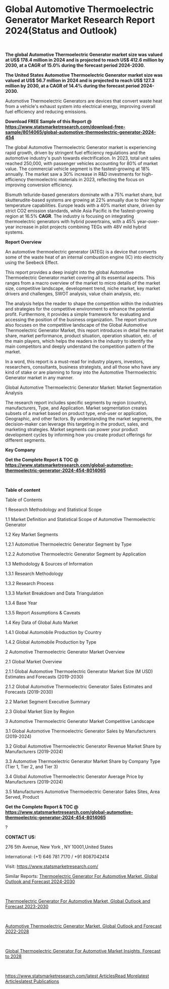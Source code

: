 <h1>Global Automotive Thermoelectric Generator Market Research Report 2024(Status and Outlook)</h1><br/><p><strong>The global Automotive Thermoelectric Generator market size was valued at US$ 178.4 million in 2024 and is projected to reach US$ 412.6 million by 2030, at a <strong>CAGR</strong> of 15.0% during the forecast period 2024-2030.</strong></p>
 
 
 
 <p><strong>The United States Automotive Thermoelectric Generator market size was valued at US$ 56.7 million in 2024 and is projected to reach US$ 127.3 million by 2030, at a <strong>CAGR</strong> of 14.4% during the forecast period 2024-2030.</strong></p>
 
 
 
 <p>Automotive Thermoelectric Generators are devices that convert waste heat from a vehicle&#39;s exhaust system into electrical energy, improving overall fuel efficiency and reducing emissions.</p>
 
 
 
 <p><strong>Download FREE Sample of this Report @ <a href="https://www.statsmarketresearch.com/download-free-sample/8014065/global-automotive-thermoelectric-generator-2024-454">https://www.statsmarketresearch.com/download-free-sample/8014065/global-automotive-thermoelectric-generator-2024-454</a></strong></p>
 
 
 
 <p>The global Automotive Thermoelectric Generator market is experiencing rapid growth, driven by stringent fuel efficiency regulations and the automotive industry&#39;s push towards electrification. In 2023, total unit sales reached 250,000, with passenger vehicles accounting for 80% of market value. The commercial vehicle segment is the fastest-growing at 18% annually. The market saw a 30% increase in R&D investments for high-efficiency thermoelectric materials in 2023, reflecting the focus on improving conversion efficiency.</p>
 
 
 
 <p>Bismuth telluride-based generators dominate with a 75% market share, but skutterudite-based systems are growing at 22% annually due to their higher temperature capabilities. Europe leads with a 40% market share, driven by strict CO2 emission standards, while Asia Pacific is the fastest-growing region at 16.5% <strong>CAGR</strong>. The industry is focusing on integrating thermoelectric generators with hybrid powertrains, with a 45% year-over-year increase in pilot projects combining TEGs with 48V mild hybrid systems.</p>
 
 
 
 <p><strong style="text-align:center">Report Overview</strong></p>
 
 
 
 <p>An automotive thermoelectric generator (ATEG) is a device that converts some of the waste heat of an internal combustion engine (IC) into electricity using the Seebeck Effect.</p>
 
 
 
 <p>This report provides a deep insight into the global Automotive Thermoelectric Generator market covering all its essential aspects. This ranges from a macro overview of the market to micro details of the market size, competitive landscape, development trend, niche market, key market drivers and challenges, SWOT analysis, value chain analysis, etc.</p>
 
 
 
 <p>The analysis helps the reader to shape the competition within the industries and strategies for the competitive environment to enhance the potential profit. Furthermore, it provides a simple framework for evaluating and accessing the position of the business organization. The report structure also focuses on the competitive landscape of the Global Automotive Thermoelectric Generator Market, this report introduces in detail the market share, market performance, product situation, operation situation, etc. of the main players, which helps the readers in the industry to identify the main competitors and deeply understand the competition pattern of the market.</p>
 
 
 
 <p>In a word, this report is a must-read for industry players, investors, researchers, consultants, business strategists, and all those who have any kind of stake or are planning to foray into the Automotive Thermoelectric Generator market in any manner.</p>
 
 
 
 <p>Global Automotive Thermoelectric Generator Market: Market Segmentation Analysis</p>
 
 
 
 <p>The research report includes specific segments by region (country), manufacturers, Type, and Application. Market segmentation creates subsets of a market based on product type, end-user or application, Geographic, and other factors. By understanding the market segments, the decision-maker can leverage this targeting in the product, sales, and marketing strategies. Market segments can power your product development cycles by informing how you create product offerings for different segments.</p>
 
 
 
 <p><strong>Key Company</strong></p>
 
 
 
 <div><b>Get the Complete Report & TOC @ <a href="https://www.statsmarketresearch.com/global-automotive-thermoelectric-generator-2024-454-8014065">https://www.statsmarketresearch.com/global-automotive-thermoelectric-generator-2024-454-8014065</a></b></div>
 
 
 
 <p><br />
 
 <b>Table of content</b></p>
 
 
 
 <p>Table of Contents<br />
 
 1 Research Methodology and Statistical Scope<br />
 
 1.1 Market Definition and Statistical Scope of Automotive Thermoelectric Generator<br />
 
 1.2 Key Market Segments<br />
 
 1.2.1 Automotive Thermoelectric Generator Segment by Type<br />
 
 1.2.2 Automotive Thermoelectric Generator Segment by Application<br />
 
 1.3 Methodology & Sources of Information<br />
 
 1.3.1 Research Methodology<br />
 
 1.3.2 Research Process<br />
 
 1.3.3 Market Breakdown and Data Triangulation<br />
 
 1.3.4 Base Year<br />
 
 1.3.5 Report Assumptions & Caveats<br />
 
 1.4 Key Data of Global Auto Market<br />
 
 1.4.1 Global Automobile Production by Country<br />
 
 1.4.2 Global Automobile Production by Type<br />
 
 2 Automotive Thermoelectric Generator Market Overview<br />
 
 2.1 Global Market Overview<br />
 
 2.1.1 Global Automotive Thermoelectric Generator Market Size (M USD) Estimates and Forecasts (2019-2030)<br />
 
 2.1.2 Global Automotive Thermoelectric Generator Sales Estimates and Forecasts (2019-2030)<br />
 
 2.2 Market Segment Executive Summary<br />
 
 2.3 Global Market Size by Region<br />
 
 3 Automotive Thermoelectric Generator Market Competitive Landscape<br />
 
 3.1 Global Automotive Thermoelectric Generator Sales by Manufacturers (2019-2024)<br />
 
 3.2 Global Automotive Thermoelectric Generator Revenue Market Share by Manufacturers (2019-2024)<br />
 
 3.3 Automotive Thermoelectric Generator Market Share by Company Type (Tier 1, Tier 2, and Tier 3)<br />
 
 3.4 Global Automotive Thermoelectric Generator Average Price by Manufacturers (2019-2024)<br />
 
 3.5 Manufacturers Automotive Thermoelectric Generator Sales Sites, Area Served, Product</p>
 
 
 
 <div><b>Get the Complete Report & TOC @ <a href="https://www.statsmarketresearch.com/global-automotive-thermoelectric-generator-2024-454-8014065">https://www.statsmarketresearch.com/global-automotive-thermoelectric-generator-2024-454-8014065</a></b></div>
 
 
 
 <p>? </p>
 
 
 
 <p><b>CONTACT US:</b><br />
 
 276 5th Avenue, New York , NY 10001,United States<br />
 
 International: (+1) 646 781 7170 / +91 8087042414<br />
 
 Visit: <a href="https://www.statsmarketresearch.com/">https://www.statsmarketresearch.com/</a><br />
 
 Similar Reports: <a href="https://www.statsmarketresearch.com/global-automotive-thermoelectric-generator-2024-454-8014065">Thermoelectric Generator For Automotive Market, Global Outlook and Forecast 2024-2030</a><br />
 
 <br />
 
 <a href="https://www.statsmarketresearch.com/global-automotive-thermoelectric-generator-2024-454-8014065">Thermoelectric Generator For Automotive Market, Global Outlook and Forecast 2023-2030</a><br />
 
 <br />
 
 <a href="https://www.statsmarketresearch.com/global-automotive-thermoelectric-generator-2024-454-8014065">Automotive Thermoelectric Generator Market, Global Outlook and Forecast 2022-2028</a><br />
 
 <br />
 
 <a href="https://www.statsmarketresearch.com/global-automotive-thermoelectric-generator-2024-454-8014065">Global Thermoelectric Generator For Automotive Market Insights, Forecast to 2028</a><br />
 
 <br />
 
 <a href="https://gyeongbokgung.com">https://www.statsmarketresearch.com/</a><a href="https://hallyeomaritime.com">latest Articles</a><a href="https://jingwansa.com">Read More</a><a href="https://nguoiviet.jp/">latest Articles</a><a href="https://www.intelmarketresearch.com/">latest Publications</a></p>